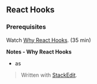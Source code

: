 ## React Hooks

### Prerequisites

Watch [Why React Hooks](https://www.youtube.com/watch?v=zWsZcBiwgVE&list=PLV5CVI1eNcJgNqzNwcs4UKrlJdhfDjshf). (35 min)

**Notes - Why React Hooks**
* as



> Written with [StackEdit](https://stackedit.io/).
<!--stackedit_data:
eyJoaXN0b3J5IjpbLTE3MDYzMTAzMzQsLTM0MjEzOTE4M119
-->